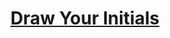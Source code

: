 # [Draw Your Initials](https://docs.google.com/document/d/1feJHd-7GVR98opnd5nV5mjmKK6O9d_2-ylXp0kduiPQ)
